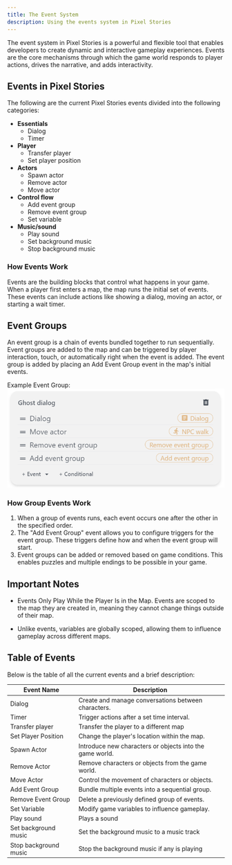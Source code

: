```yaml
---
title: The Event System
description: Using the events system in Pixel Stories
---
```


The event system in Pixel Stories is a powerful and flexible tool that enables developers to create dynamic and interactive gameplay experiences. Events are the core mechanisms through which the game world responds to player actions, drives the narrative, and adds interactivity.

## Events in Pixel Stories

The following are the current Pixel Stories events divided into the following categories:

- **Essentials**
  - Dialog
  - Timer
- **Player**
  - Transfer player
  - Set player position
- **Actors**
  - Spawn actor
  - Remove actor
  - Move actor
- **Control flow**
  - Add event group
  - Remove event group
  - Set variable
- **Music/sound**
  - Play sound
  - Set background music
  - Stop background music

### How Events Work

Events are the building blocks that control what happens in your game. When a player first enters a map, the map runs the initial set of events. These events can include actions like showing a dialog, moving an actor, or starting a wait timer.

## Event Groups

An event group is a chain of events bundled together to run sequentially. Event groups are added to the map and can be triggered by player interaction, touch, or automatically right when the event is added. The event group is added by placing an Add Event Group event in the map's initial events.

<div style="max-width:550px;">

Example Event Group:
![](../../../assets/images/events-system.png)

</div>

### How Group Events Work

1. When a group of events runs, each event occurs one after the other in the specified order.
2. The "Add Event Group" event allows you to configure triggers for the event group. These triggers define how and when the event group will start.
3. Event groups can be added or removed based on game conditions. This enables puzzles and multiple endings to be possible in your game.

## Important Notes

- Events Only Play While the Player Is in the Map. Events are scoped to the map they are created in, meaning they cannot change things outside of their map.

- Unlike events, variables are globally scoped, allowing them to influence gameplay across different maps.

## Table of Events

Below is the table of all the current events and a brief description:

| Event Name            | Description                                              |
| --------------------- | -------------------------------------------------------- |
| Dialog                | Create and manage conversations between characters.      |
| Timer                 | Trigger actions after a set time interval.               |
| Transfer player       | Transfer the player to a different map                   |
| Set Player Position   | Change the player's location within the map.             |
| Spawn Actor           | Introduce new characters or objects into the game world. |
| Remove Actor          | Remove characters or objects from the game world.        |
| Move Actor            | Control the movement of characters or objects.           |
| Add Event Group       | Bundle multiple events into a sequential group.          |
| Remove Event Group    | Delete a previously defined group of events.             |
| Set Variable          | Modify game variables to influence gameplay.             |
| Play sound            | Plays a sound                                            |
| Set background music  | Set the background music to a music track                |
| Stop background music | Stop the background music if any is playing              |

